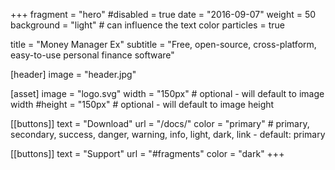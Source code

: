 +++
fragment = "hero"
#disabled = true
date = "2016-09-07"
weight = 50
background = "light" # can influence the text color
particles = true

title = "Money Manager Ex"
subtitle = "Free, open-source, cross-platform, easy-to-use personal finance software"

[header]
  image = "header.jpg"

[asset]
  image = "logo.svg"
  width = "150px" # optional - will default to image width
  #height = "150px" # optional - will default to image height

[[buttons]]
  text = "Download"
  url = "/docs/"
  color = "primary" # primary, secondary, success, danger, warning, info, light, dark, link - default: primary

[[buttons]]
  text = "Support"
  url = "#fragments"
  color = "dark"
+++
